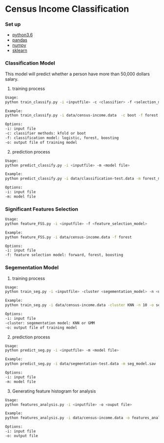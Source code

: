 # Census Income Classification

### Set up
* [python3.6]
* [pandas]
* [numpy]
* [sklearn]


[python3.6]: <https://www.python.org/downloads/release/python-360/>
[pandas]: <https://pandas.pydata.org/>
[numpy]: <https://github.com/numpy/numpy>
[sklearn]: <https://github.com/scikit-learn/scikit-learn>

### Classification Model
This model will predict whether a person have more than 50,000 dollars salary.
1. training process
```sh
Usage:
python train_classify.py -i <inputfile> -c <classifier> -f <selection_model> -o <model output>

Example:
python train_classify.py -i data/census-income.data  -c boot -f forest -o forest_model.sav

Options:
-i: input file
-c: classifier methods: kfold or boot
-f: classification model: logistic, forest, boosting
-o: output file of training model
```

2. prediction process
```sh
Usage:
python predict_classify.py -i <inputfile> -m <model file>

Example:
python predict_classify.py -i data/classification-test.data -m forest_model.sav

Options:
-i: input file
-m: model file
```

### Significant Features Selection
```sh
Usage:
python feature_FSS.py -i <inputfile> -f <feature_selection_model>

Example:
python feature_FSS.py -i data/census-income.data -f forest

Options:
-i: input file
-f: feature selection model: forward, forest, boosting
```

### Segementation Model
1. training process
```sh
Usage:
python train_seg.py -i <inputfile> -cluster <segementation_model> -n <number of clusters> -o <model output>

Example:
python train_seg.py -i data/census-income.data -cluster KNN -n 10 -o seg_model.sav

Options:
-i: input file
-cluster: segementation model: KNN or GMM
-o: output file of training model
```


2.  prediction process
```sh
Usage:
python predict_seg.py -i <inputfile> -m <model file>

Example:
python predict_seg.py -i data/segmentation-test.data -m seg_model.sav

Options:
-i: input file
-m: model file
```

3. Generating feature histogram for analysis
```sh
Usage:
python features_analysis.py -i <inputfile> -o <ouput file>

Example:
python features_analysis.py -i data/census-income.data -o features_analysis.txt

Options:
-i: input file
-o: output file
```
